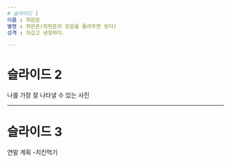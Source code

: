 ```yaml
---
# 슬라이드 1
이름 : 최현준
별명 : 취한존(최현준의 모음을 돌려주면 된다)
성격 : 차갑고 냉정하다.

---
```

# 슬라이드 2
나를 가장 잘 나타낼 수 있는 사진



---
# 슬라이드 3
연말 계획
-치킨먹기
